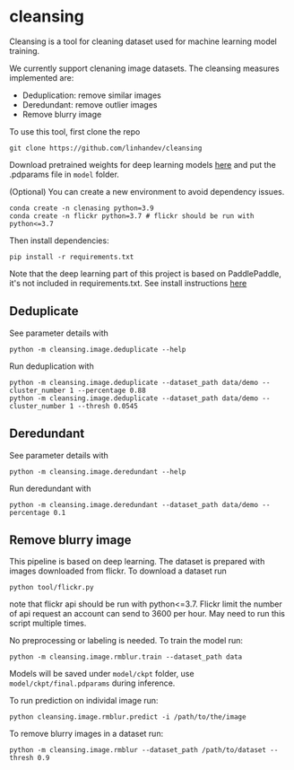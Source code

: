# cleansing

Cleansing is a tool for cleaning dataset used for machine learning model training.

We currently support clenaning image datasets. The cleansing measures implemented are:

- Deduplication: remove similar images
- Deredundant: remove outlier images
- Remove blurry image

To use this tool, first clone the repo

```shell
git clone https://github.com/linhandev/cleansing
```

Download pretrained weights for deep learning models [here](https://drive.google.com/drive/folders/1GzYqK4idR7DuifIYhwkjFcI9BSOcVMkr?usp=sharing) and put the .pdparams file in `model` folder.

(Optional) You can create a new environment to avoid dependency issues.

```shell
conda create -n clenasing python=3.9
conda create -n flickr python=3.7 # flickr should be run with python<=3.7
```

Then install dependencies:

```shell
pip install -r requirements.txt
```

Note that the deep learning part of this project is based on PaddlePaddle, it's not included in requirements.txt. See install instructions [here](https://www.paddlepaddle.org.cn/install/quick)

## Deduplicate

See parameter details with

```shell
python -m cleansing.image.deduplicate --help
```

Run deduplication with

```shell
python -m cleansing.image.deduplicate --dataset_path data/demo --cluster_number 1 --percentage 0.88
python -m cleansing.image.deduplicate --dataset_path data/demo --cluster_number 1 --thresh 0.0545
```

## Deredundant

See parameter details with

```shell
python -m cleansing.image.deredundant --help
```

Run deredundant with

```shell
python -m cleansing.image.deredundant --dataset_path data/demo --percentage 0.1
```

## Remove blurry image

This pipeline is based on deep learning. The dataset is prepared with images downloaded from flickr. To download a dataset run

```shell
python tool/flickr.py
```

note that flickr api should be run with python<=3.7. Flickr limit the number of api request an account can send to 3600 per hour. May need to run this script multiple times.

No preprocessing or labeling is needed. To train the model run:

```shell
python -m cleansing.image.rmblur.train --dataset_path data
```

Models will be saved under `model/ckpt` folder, use `model/ckpt/final.pdparams` during inference.

To run prediction on individal image run:

```shell
python cleansing.image.rmblur.predict -i /path/to/the/image
```

To remove blurry images in a dataset run:

```shell
python -m cleansing.image.rmblur --dataset_path /path/to/dataset --thresh 0.9
```
